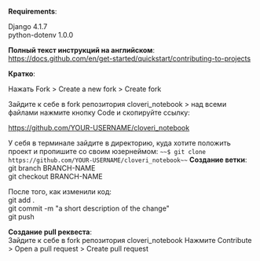 **Requirements**:

Django 4.1.7\
python-dotenv 1.0.0


**Полный текст инструкций на английском**: https://docs.github.com/en/get-started/quickstart/contributing-to-projects

**Кратко**:

Нажать Fork > Create a new fork > Create fork

Зайдите к себе в fork репозитория cloveri_notebook > над всеми файлами нажмите кнопку Code и скопируйте ссылку:

https://github.com/YOUR-USERNAME/cloveri_notebook

У себя в терминале зайдите в директорию, куда хотите положить проект и пропишите со своим юзернеймом:
`
~~$ git clone https://github.com/YOUR-USERNAME/cloveri_notebook~~
`
**Создание ветки**:\
git branch BRANCH-NAME\
git checkout BRANCH-NAME

После того, как изменили код:\
git add .\
git commit -m "a short description of the change"\
git push

**Создание pull реквеста**:\
Зайдите к себе в fork репозитория cloveri_notebook
Нажмите Contribute > Open a pull request > Create pull request
